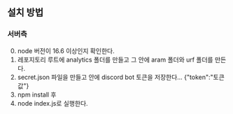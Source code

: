 ## 설치 방법

### 서버측
0. node 버전이 16.6 이상인지 확인한다.
1. 레포지토리 루트에 analytics 폴더를 만들고 그 안에 aram 폴더와 urf 폴더를 만든다.
2. secret.json 파일을 만들고 안에 discord bot 토큰을 저장한다...    {"token":"토큰값"}
3. npm install 후
4. node index.js로 실행한다.